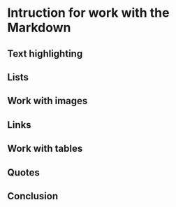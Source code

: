 # Intruction for work with the Markdown

## Text highlighting

## Lists

## Work with images

## Links

## Work with tables

## Quotes

## Conclusion